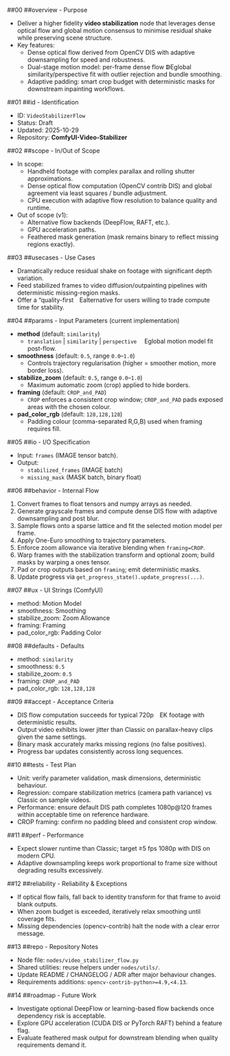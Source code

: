 ##00 ##overview - Purpose
- Deliver a higher fidelity **video stabilization** node that leverages dense optical flow and global motion consensus to minimise residual shake while preserving scene structure.
- Key features:
  - Dense optical flow derived from OpenCV DIS with adaptive downsampling for speed and robustness.
  - Dual-stage motion model: per-frame dense flow ↁEglobal similarity/perspective fit with outlier rejection and bundle smoothing.
  - Adaptive padding: smart crop budget with deterministic masks for downstream inpainting workflows.

##01 ##id - Identification
- ID: `VideoStabilizerFlow`
- Status: Draft
- Updated: 2025-10-29
- Repository: **ComfyUI-Video-Stabilizer**

##02 ##scope - In/Out of Scope
- In scope:
  - Handheld footage with complex parallax and rolling shutter approximations.
  - Dense optical flow computation (OpenCV contrib DIS) and global agreement via least squares / bundle adjustment.
  - CPU execution with adaptive flow resolution to balance quality and runtime.
- Out of scope (v1):
  - Alternative flow backends (DeepFlow, RAFT, etc.).
  - GPU acceleration paths.
  - Feathered mask generation (mask remains binary to reflect missing regions exactly).

##03 ##usecases - Use Cases
- Dramatically reduce residual shake on footage with significant depth variation.
- Feed stabilized frames to video diffusion/outpainting pipelines with deterministic missing-region masks.
- Offer a “quality-first Ealternative for users willing to trade compute time for stability.

##04 ##params - Input Parameters (current implementation)
- **method** (default: `similarity`)
  - `translation` | `similarity` | `perspective`  Eglobal motion model fit post-flow.
- **smoothness** (default: `0.5`, range `0.0`–`1.0`)
  - Controls trajectory regularisation (higher = smoother motion, more border loss).
- **stabilize_zoom** (default: `0.5`, range `0.0`–`1.0`)
  - Maximum automatic zoom (crop) applied to hide borders.
- **framing** (default: `CROP_and_PAD`)
  - `CROP` enforces a consistent crop window; `CROP_and_PAD` pads exposed areas with the chosen colour.
- **pad_color_rgb** (default: `128,128,128`)
  - Padding colour (comma-separated R,G,B) used when framing requires fill.

##05 ##io - I/O Specification
- Input: `frames` (IMAGE tensor batch).
- Output:
  - `stabilized_frames` (IMAGE batch)
  - `missing_mask` (MASK batch, binary float)

##06 ##behavior - Internal Flow
1. Convert frames to float tensors and numpy arrays as needed.
2. Generate grayscale frames and compute dense DIS flow with adaptive downsampling and post blur.
3. Sample flows onto a sparse lattice and fit the selected motion model per frame.
4. Apply One-Euro smoothing to trajectory parameters.
5. Enforce zoom allowance via iterative blending when `framing=CROP`.
6. Warp frames with the stabilization transform and optional zoom; build masks by warping a ones tensor.
7. Pad or crop outputs based on `framing`; emit deterministic masks.
8. Update progress via `get_progress_state().update_progress(...)`.

##07 ##ux - UI Strings (ComfyUI)
- method: Motion Model
- smoothness: Smoothing
- stabilize_zoom: Zoom Allowance
- framing: Framing
- pad_color_rgb: Padding Color

##08 ##defaults - Defaults
- method: `similarity`
- smoothness: `0.5`
- stabilize_zoom: `0.5`
- framing: `CROP_and_PAD`
- pad_color_rgb: `128,128,128`

##09 ##accept - Acceptance Criteria
- DIS flow computation succeeds for typical 720p EK footage with deterministic results.
- Output video exhibits lower jitter than Classic on parallax-heavy clips given the same settings.
- Binary mask accurately marks missing regions (no false positives).
- Progress bar updates consistently across long sequences.

##10 ##tests - Test Plan
- Unit: verify parameter validation, mask dimensions, deterministic behaviour.
- Regression: compare stabilization metrics (camera path variance) vs Classic on sample videos.
- Performance: ensure default DIS path completes 1080p@120 frames within acceptable time on reference hardware.
- CROP framing: confirm no padding bleed and consistent crop window.

##11 ##perf - Performance
- Expect slower runtime than Classic; target ≥5 fps 1080p with DIS on modern CPU.
- Adaptive downsampling keeps work proportional to frame size without degrading results excessively.

##12 ##reliability - Reliability & Exceptions
- If optical flow fails, fall back to identity transform for that frame to avoid blank outputs.
- When zoom budget is exceeded, iteratively relax smoothing until coverage fits.
- Missing dependencies (opencv-contrib) halt the node with a clear error message.

##13 ##repo - Repository Notes
- Node file: `nodes/video_stabilizer_flow.py`
- Shared utilities: reuse helpers under `nodes/utils/`.
- Update README / CHANGELOG / ADR after major behaviour changes.
- Requirements additions: `opencv-contrib-python>=4.9,<4.13`.

##14 ##roadmap - Future Work
- Investigate optional DeepFlow or learning-based flow backends once dependency risk is acceptable.
- Explore GPU acceleration (CUDA DIS or PyTorch RAFT) behind a feature flag.
- Evaluate feathered mask output for downstream blending when quality requirements demand it.
